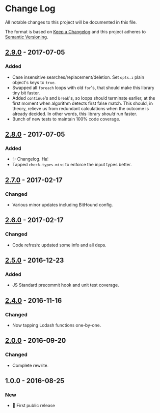# Change Log
All notable changes to this project will be documented in this file.

The format is based on [Keep a Changelog](http://keepachangelog.com/)
and this project adheres to [Semantic Versioning](http://semver.org/).

## [2.9.0] - 2017-07-05
### Added
- Case insensitive searches/replacement/deletion. Set `opts.i` plain object's keys to `true`.
- Swapped all `foreach` loops with old `for`'s, that should make this library tiny bit faster.
- Added `continue`'s and `break`'s, so loops should terminate earlier, at the first moment when algorithm detects first false match. This should, in theory, relieve us from redundant calculations when the outcome is already decided. In other words, this library _should_ run faster.
- Bunch of new tests to maintain 100% code coverage.

## [2.8.0] - 2017-07-05
### Added
- ✨ Changelog. Ha!
- Tapped `check-types-mini` to enforce the input types better.

## [2.7.0] - 2017-02-17
### Changed
- Various minor updates including BitHound config.

## [2.6.0] - 2017-02-17
### Changed
- Code refresh: updated some info and all deps.

## [2.5.0] - 2016-12-23
### Added
- JS Standard precommit hook and unit test coverage.

## [2.4.0] - 2016-11-16
### Changed
- Now tapping Lodash functions one-by-one.

## [2.0.0] - 2016-09-20
### Changed
- Complete rewrite.

## 1.0.0 - 2016-08-25
### New
- 🌟 First public release

[2.0.0]: https://github.com/codsen/easy-replace/compare/v1.0.0...v2.0.0
[2.4.0]: https://github.com/codsen/easy-replace/compare/v2.0.0...v2.4.0
[2.5.0]: https://github.com/codsen/easy-replace/compare/v2.4.0...v2.5.0
[2.6.0]: https://github.com/codsen/easy-replace/compare/v2.5.0...v2.6.0
[2.7.0]: https://github.com/codsen/easy-replace/compare/v2.6.0...v2.7.0
[2.8.0]: https://github.com/codsen/easy-replace/compare/v2.7.0...v2.8.0
[2.9.0]: https://github.com/codsen/easy-replace/compare/v2.8.0...v2.9.0
